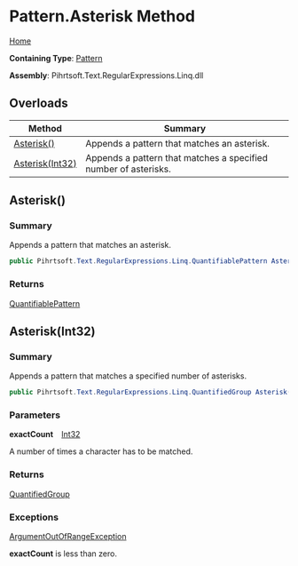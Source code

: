 # Pattern\.Asterisk Method

[Home](../../../../../../README.md)

**Containing Type**: [Pattern](../README.md)

**Assembly**: Pihrtsoft\.Text\.RegularExpressions\.Linq\.dll

## Overloads

| Method | Summary |
| ------ | ------- |
| [Asterisk()](#Pihrtsoft_Text_RegularExpressions_Linq_Pattern_Asterisk) | Appends a pattern that matches an asterisk\. |
| [Asterisk(Int32)](#Pihrtsoft_Text_RegularExpressions_Linq_Pattern_Asterisk_System_Int32_) | Appends a pattern that matches a specified number of asterisks\. |

## Asterisk\(\) <a name="Pihrtsoft_Text_RegularExpressions_Linq_Pattern_Asterisk"></a>

### Summary

Appends a pattern that matches an asterisk\.

```csharp
public Pihrtsoft.Text.RegularExpressions.Linq.QuantifiablePattern Asterisk()
```

### Returns

[QuantifiablePattern](../../QuantifiablePattern/README.md)

## Asterisk\(Int32\) <a name="Pihrtsoft_Text_RegularExpressions_Linq_Pattern_Asterisk_System_Int32_"></a>

### Summary

Appends a pattern that matches a specified number of asterisks\.

```csharp
public Pihrtsoft.Text.RegularExpressions.Linq.QuantifiedGroup Asterisk(int exactCount)
```

### Parameters

**exactCount** &ensp; [Int32](https://docs.microsoft.com/en-us/dotnet/api/system.int32)

A number of times a character has to be matched\.

### Returns

[QuantifiedGroup](../../QuantifiedGroup/README.md)

### Exceptions

[ArgumentOutOfRangeException](https://docs.microsoft.com/en-us/dotnet/api/system.argumentoutofrangeexception)

**exactCount** is less than zero\.

